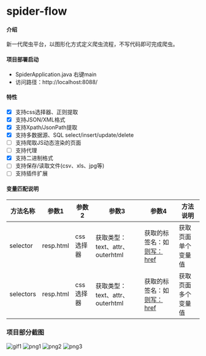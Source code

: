 # spider-flow

#### 介绍
新一代爬虫平台，以图形化方式定义爬虫流程，不写代码即可完成爬虫。

#### 项目部署启动
- SpiderApplication.java 右键main
- 访问路径：http://localhost:8088/

#### 特性
- [x] 支持css选择器、正则提取
- [x] 支持JSON/XML格式
- [x] 支持Xpath/JsonPath提取
- [x] 支持多数据源、SQL select/insert/update/delete
- [ ] 支持爬取JS动态渲染的页面
- [ ] 支持代理
- [x] 支持二进制格式
- [ ] 支持保存/读取文件(csv、xls、jpg等)
- [ ] 支持插件扩展
#### 变量匹配说明

|  方法名称   |   参数1  |  参数2   |  参数3   |  参数4   | 方法说明  |   
| --- | --- | --- | --- | --- | --- |
|  selector   |   resp.html  |  css选择器   |  获取类型：text、attr、outerhtml   |  获取的标签名：如<a href=“”/> 则写：href   |获取页面单个变量值|
|  selectors   |  resp.html   | css选择器    | 获取类型：text、attr、outerhtml   | 获取的标签名：如<a href=“”/> 则写：href   |获取页面多个变量值|
### 项目部分截图
![gif1](https://images.gitee.com/uploads/images/2019/0716/184746_b4b350c7_297689.gif "animate.gif")
![png1](https://images.gitee.com/uploads/images/2019/0716/184606_0aca457c_297689.png "demo-1.png")
![png2](https://images.gitee.com/uploads/images/2019/0716/184618_21bce697_297689.png "demo-2.png")
![png3](https://images.gitee.com/uploads/images/2019/0722/104134_03c7c8a9_1324601.png "demo-3.png")